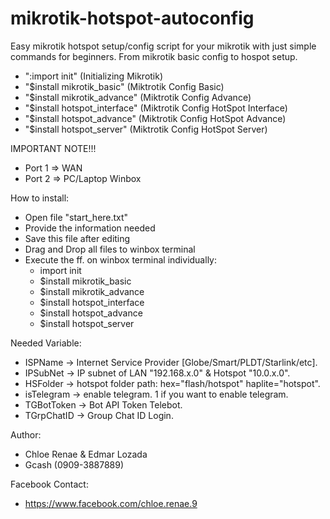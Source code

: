 # mikrotik-hotspot-autoconfig
Easy mikrotik hotspot setup/config script for your mikrotik with just simple commands for beginners. From mikrotik basic config to hospot setup.
- ":import init" (Initializing Mikrotik)
- "$install mikrotik_basic"    (Miktrotik Config Basic)
- "$install mikrotik_advance"  (Miktrotik Config Advance)
- "$install hotspot_interface" (Miktrotik Config HotSpot Interface)
- "$install hotspot_advance"   (Miktrotik Config HotSpot Advance)
- "$install hotspot_server"    (Miktrotik Config HotSpot Server)

IMPORTANT NOTE!!!
- Port 1 => WAN
- Port 2 => PC/Laptop Winbox

How to install:
- Open file "start_here.txt"
- Provide the information needed
- Save this file after editing
- Drag and Drop all files to winbox terminal
- Execute the ff. on winbox terminal individually:
  - import init
  - $install mikrotik_basic
  - $install mikrotik_advance
  - $install hotspot_interface
  - $install hotspot_advance
  - $install hotspot_server

Needed Variable:
- ISPName    -> Internet Service Provider [Globe/Smart/PLDT/Starlink/etc].
- IPSubNet   -> IP subnet of LAN "192.168.x.0" & Hotspot "10.0.x.0".
- HSFolder   -> hotspot folder path: hex="flash/hotspot" haplite="hotspot".
- isTelegram -> enable telegram. 1 if you want to enable telegram.
- TGBotToken -> Bot API Token Telebot.
- TGrpChatID -> Group Chat ID Login.

Author:
- Chloe Renae & Edmar Lozada
- Gcash (0909-3887889)

Facebook Contact:
- https://www.facebook.com/chloe.renae.9
